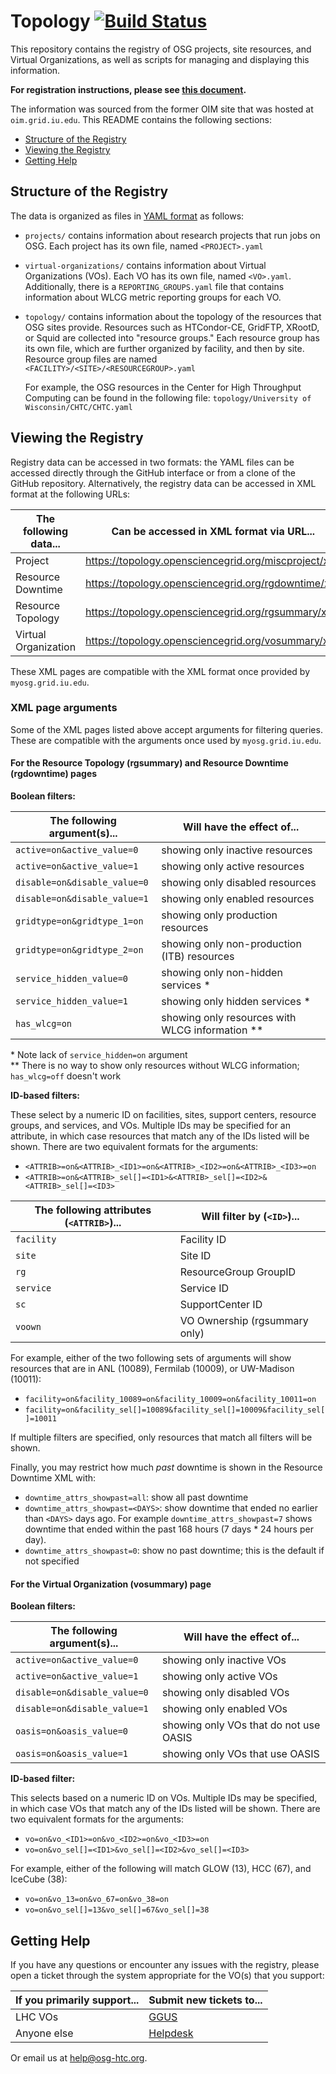 Topology [![Build Status](https://travis-ci.org/opensciencegrid/topology.svg?branch=master)](https://travis-ci.org/opensciencegrid/topology)
========

This repository contains the registry of OSG projects, site resources, and Virtual Organizations, as well as
scripts for managing and displaying this information.

**For registration instructions, please see [this document](https://opensciencegrid.org/docs/common/registration).**

The information was sourced from the former OIM site that was hosted at `oim.grid.iu.edu`.
This README contains the following sections:

- [Structure of the Registry](#structure-of-the-registry)
- [Viewing the Registry](#accessing-the-data)
- [Getting Help](#getting-help)


Structure of the Registry
-------------------------

The data is organized as files in [YAML format](https://en.wikipedia.org/wiki/YAML)
as follows:

-   `projects/` contains information about research projects that run jobs on OSG.
    Each project has its own file, named `<PROJECT>.yaml`

-   `virtual-organizations/` contains information about Virtual Organizations
    (VOs).
    Each VO has its own file, named `<VO>.yaml`.
    Additionally, there is a `REPORTING_GROUPS.yaml` file that contains information about WLCG metric reporting groups
    for each VO.

-   `topology/` contains information about the topology of the resources that OSG sites provide.
    Resources such as HTCondor-CE, GridFTP, XRootD, or Squid are collected into "resource groups." 
    Each resource group has its own file, which are further organized by facility, and then by site.
    Resource group files are named `<FACILITY>/<SITE>/<RESOURCEGROUP>.yaml`

    For example, the OSG resources in the Center for High Throughput Computing can be found in the following file:
    `topology/University of Wisconsin/CHTC/CHTC.yaml`


Viewing the Registry
--------------------

Registry data can be accessed in two formats: the YAML files can be accessed directly through the GitHub interface or
from a clone of the GitHub repository.
Alternatively, the registry data can be accessed in XML format at the following URLs:

| The following data... | Can be accessed in XML format via URL...         |
|-----------------------|--------------------------------------------------|
| Project               | <https://topology.opensciencegrid.org/miscproject/xml> |
| Resource Downtime     | <https://topology.opensciencegrid.org/rgdowntime/xml>  |
| Resource Topology     | <https://topology.opensciencegrid.org/rgsummary/xml>   |
| Virtual Organization  | <https://topology.opensciencegrid.org/vosummary/xml>   |

These XML pages are compatible with the XML format once provided by `myosg.grid.iu.edu`.

### XML page arguments

Some of the XML pages listed above accept arguments for filtering queries.
These are compatible with the arguments once used by `myosg.grid.iu.edu`.

#### For the Resource Topology (rgsummary) and Resource Downtime (rgdowntime) pages

**Boolean filters:**

| The following argument(s)... | Will have the effect of...                         |
|------------------------------|----------------------------------------------------|
| `active=on&active_value=0`   | showing only inactive resources                    |
| `active=on&active_value=1`   | showing only active resources                      |
| `disable=on&disable_value=0` | showing only disabled resources                    |
| `disable=on&disable_value=1` | showing only enabled resources                     |
| `gridtype=on&gridtype_1=on`  | showing only production resources                  |
| `gridtype=on&gridtype_2=on`  | showing only non-production (ITB) resources        |
| `service_hidden_value=0`     | showing only non-hidden services \*                |
| `service_hidden_value=1`     | showing only hidden services \*                    |
| `has_wlcg=on`                | showing only resources with WLCG information \*\*  |

\* Note lack of `service_hidden=on` argument<br>
\*\* There is no way to show only resources without WLCG information; `has_wlcg=off` doesn't work


**ID-based filters:**

These select by a numeric ID on facilities, sites, support centers, resource groups, and services, and VOs.
Multiple IDs may be specified for an attribute, in which case resources that match any of the IDs listed will be shown.
There are two equivalent formats for the arguments:
- `<ATTRIB>=on&<ATTRIB>_<ID1>=on&<ATTRIB>_<ID2>=on&<ATTRIB>_<ID3>=on`
- `<ATTRIB>=on&<ATTRIB>_sel[]=<ID1>&<ATTRIB>_sel[]=<ID2>&<ATTRIB>_sel[]=<ID3>`

| The following attributes (`<ATTRIB>`)... | Will filter by (`<ID>`)...             |
|-----------------------------|-------------------------------|
| `facility`                  | Facility ID                   |
| `site`                      | Site ID                       |
| `rg`                        | ResourceGroup GroupID         |
| `service`                   | Service ID                    |
| `sc`                        | SupportCenter ID              |
| `voown`                     | VO Ownership (rgsummary only) |

For example, either of the two following sets of arguments will show resources that are in ANL (10089), Fermilab (10009), or UW-Madison (10011):
- `facility=on&facility_10089=on&facility_10009=on&facility_10011=on`
- `facility=on&facility_sel[]=10089&facility_sel[]=10009&facility_sel[]=10011`

If multiple filters are specified, only resources that match all filters will be shown.

Finally, you may restrict how much _past_ downtime is shown in the Resource Downtime XML with:
- `downtime_attrs_showpast=all`: show all past downtime
- `downtime_attrs_showpast=<DAYS>`: show downtime that ended no earlier than `<DAYS>` days ago.
  For example `downtime_attrs_showpast=7` shows downtime that ended within the past 168 hours (7 days \* 24 hours per day).
- `downtime_attrs_showpast=0`: show no past downtime; this is the default if not specified

#### For the Virtual Organization (vosummary) page

**Boolean filters:**

| The following argument(s)... | Will have the effect of...             |
|------------------------------|----------------------------------------|
| `active=on&active_value=0`   | showing only inactive VOs              |
| `active=on&active_value=1`   | showing only active VOs                |
| `disable=on&disable_value=0` | showing only disabled VOs              |
| `disable=on&disable_value=1` | showing only enabled VOs               |
| `oasis=on&oasis_value=0`     | showing only VOs that do not use OASIS |
| `oasis=on&oasis_value=1`     | showing only VOs that use OASIS        |

**ID-based filter:**

This selects based on a numeric ID on VOs.
Multiple IDs may be specified, in which case VOs that match any of the IDs listed will be shown.
There are two equivalent formats for the arguments:
- `vo=on&vo_<ID1>=on&vo_<ID2>=on&vo_<ID3>=on`
- `vo=on&vo_sel[]=<ID1>&vo_sel[]=<ID2>&vo_sel[]=<ID3>`

For example, either of the following will match GLOW (13), HCC (67), and IceCube (38):
- `vo=on&vo_13=on&vo_67=on&vo_38=on`
- `vo=on&vo_sel[]=13&vo_sel[]=67&vo_sel[]=38`



Getting Help
------------

If you have any questions or encounter any issues with the registry, please open a ticket through the system appropriate
for the VO(s) that you support:

| If you primarily support... | Submit new tickets to...                         |
|-----------------------------|--------------------------------------------------|
| LHC VOs                     | [GGUS](https://ggus.eu)                          |
| Anyone else                 | [Helpdesk](https://support.opensciencegrid.org) |

Or email us at help@osg-htc.org.
